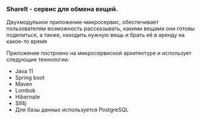 
### ShareIt - сервис для обмена вещей.
Двухмодульное приложение-микросервис, обеспечивает пользователям возможность рассказывать, какими вещами они готовы поделиться, а также, находить нужную вещь и брать её в аренду на какое-то время

Приложение построено на микросервисной архитектуре и использует следующие технологии:

- Java 11
- Spring boot
- Maven
- Lombok
- Hibernate
- Slf4j
- Для базы данных используется PostgreSQL
